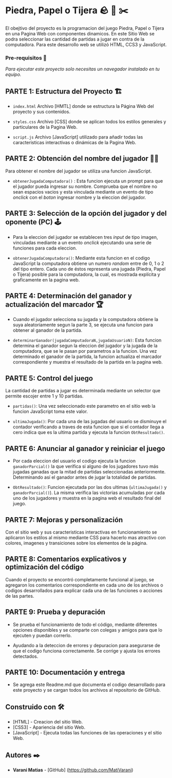# Piedra, Papel o Tijera :rock: :page_with_curl: :scissors: 

El obejtivo del proyecto es la programacion del juego Piedra, Papel o Tijera en una Pagina Web con componentes dinamicos. 
En este Sitio Web se podra seleccionar las cantidad de partidas a jugar en contra de la computadora.
Para este desarrollo web se utilizó HTML, CCS3 y JavaScript.

### Pre-requisitos :page_with_curl:

_Para ejecutar este proyecto solo necesitas un navegador instalado en tu equipo._

## PARTE 1: Estructura del Proyecto :building_construction:

* `index.html` Archivo [HMTL] donde se estructura la Página Web del proyecto y sus contenidos.

* `styles.css` Archivo [CSS] donde se aplican todos los estilos generales y particulares de la Pagina Web.

* `script.js` Archivo [JavaScript] utilizado para añadir todas las caracteristicas interactivas o dinámicas de la Pagina Web.

## PARTE 2: Obtención del nombre del jugador :technologist:

   Para obtener el nombre del jugador se utiliza una funcion JavaScript.

   * `obtenerJugadaComputadora()` : Esta funcion ejecuta un prompt para que el jugador pueda ingresar su nombre. Comprueba que el nombre no sean espacios vacios y esta vinculada mediante un evento de tipo *onclick* con el *boton* ingresar nombre y la eleccion del jugador.

## PARTE 3: Selección de la opción del jugador y del oponente (PC) :joystick:

   * Para la eleccion del jugador se establecen tres *input* de tipo imagen, vinculadas mediante a un evento *onclick* ejecutando una serie de funciones para cada eleccion.
   
   * `obtenerJugadaComputadora()`: Mediante esta funcion en el codigo JavaScript la computadora obtiene un numero *random* entre de 0, 1 o 2 del tipo entero. Cada uno de éstos representa una jugada (Piedra, Papel o Tijera) posible para la computadora, la cual, es mostrada explícita y graficamente en la pagina web.

## PARTE 4: Determinación del ganador y actualización del marcador :trophy:

   * Cuando el jugador selecciona su jugada y la computadora obtiene la suya aleatoriamente segun la parte 3, se ejecuta una funcion para obtener al ganador de la partida. 

   * `determinarGanador(jugadaComputadoraN,jugadaUsuarioN)`: Esta funcion determina el ganador segun la eleccion del jugador y la jugada de la computadora, que se le pasan por parametros a la funcion.
   Una vez determinado el ganador de la partida, la funcion actualiza el marcador correspondiente y muestra el resultado de la partida en la pagina web.

## PARTE 5: Control del juego

   La cantidad de partidas a jugar es determinada mediante un selector que permite escojer entre 1 y 10 partidas. 
   
   * `partidas()`: Una vez seleccionado este parametro en el sitio web la funcion JavaScript toma este valor.

   * `ultimaJugada()`: Por cada una de las jugadas del usuario se disminuye el contador verificando a traves de esta funcion que si el contador llega a cero indica que es la ultima partida y ejecuta la funcion `ObtResultado()`.

## PARTE 6: Anunciar al ganador y reiniciar el juego

   * Por cada eleccion del usuario el codigo ejecuta la funcion `ganadorParcial()` la que verifica si alguno de los jugadores tuvo más jugadas ganadas que la mitad de partidas seleccionadas anteriormente. Determinando así el ganador antes de jugar la totalidad de partidas.

   * `ObtResultado()`: Funcion ejecutada por las dos ultimas (`ultimaJugada()` y `ganadorParcial()`). La misma verifica las victorias acumuladas por cada uno de los jugadores y muestra en la pagina web el resultado final del juego.

## PARTE 7: Mejoras y personalización

   Con el sitio web y sus caracteristicas interactivas en funcionamiento se aplicaron los estilos al mismo mediante CSS para hacerlo mas atractivo con colores, imagenes y transiciones sobre los elementos de la página. 

## PARTE 8: Comentarios explicativos y optimización del código

   Cuando el proyecto se encontró completamente funcional al juego, se agregaron los comentarios correspondiente en cada uno de los archivos o codigos desarrollados para explicar cada una de las funciones o acciones de las partes. 

## PARTE 9: Prueba y depuración

   + Se prueba el funcionamiento de todo el código, mediante diferentes opciones disponibles y se comparte con colegas y amigos para que lo ejecuten y puedan correrlo. 
   
   + Ayudando a la deteccion de errores y depuracion para asegurarse de que el codigo funciona correctamente. Se corrige y ajusta los errores detectados. 

## PARTE 10: Documentación y entrega

   + Se agrega este Readme.md que documenta el codigo desarrollado para este proyecto y se cargan todos los archivos al repositorio de GitHub.

## Construido con 🛠️

* [HTML] - Creacion del sitio Web.
* [CSS3] - Apariencia del sitio Web.
* [JavaScript] - Ejecuta todas las funciones de las operaciones y el sitio Web.

## Autores ✒️

* **Varani Matias** - [GitHub] (https://github.com/MatiVarani)
